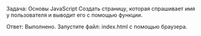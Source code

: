 Задача: Основы JavaScript
Создать страницу, которая спрашивает имя у пользователя и выводит его с помощью функции.

Ответ: Выполнено. Запустите файл: index.html с помощью браузера.